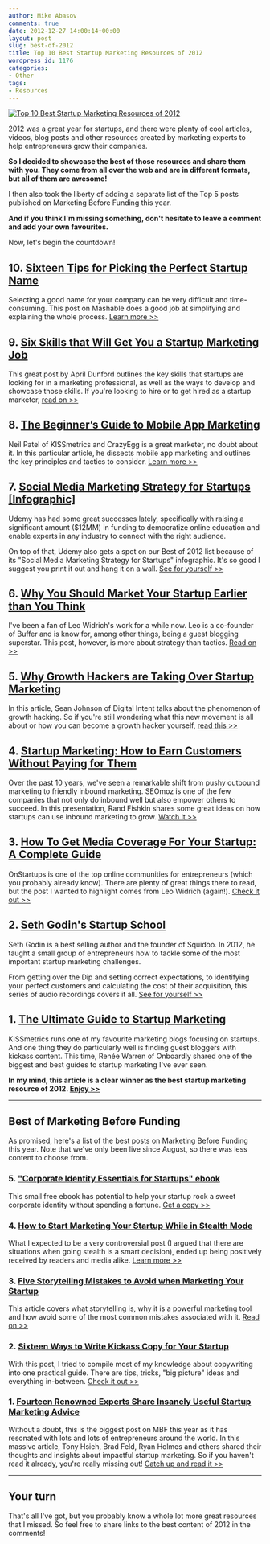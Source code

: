 ```yaml
---
author: Mike Abasov
comments: true
date: 2012-12-27 14:00:14+00:00
layout: post
slug: best-of-2012
title: Top 10 Best Startup Marketing Resources of 2012
wordpress_id: 1176
categories:
- Other
tags:
- Resources
---
```


[![Top 10 Best Startup Marketing Resources of 2012](/wp-content/uploads/2012/12/bestof2012-590x390.png)](/2012/12/27/best-of-2012/)

2012 was a great year for startups, and there were plenty of cool articles, videos, blog posts and other resources created by marketing experts to help entrepreneurs grow their companies.

**So I decided to showcase the best of those resources and share them with you. They come from all over the web and are in different formats, but all of them are awesome!**

I then also took the liberty of adding a separate list of the Top 5 posts published on Marketing Before Funding this year.

**And if you think I'm missing something, don't hesitate to leave a comment and add your own favourites.**

Now, let's begin the countdown!

<!-- more -->



## 10. [Sixteen Tips for Picking the Perfect Startup Name](http://mashable.com/2012/10/04/startup-naming/)


Selecting a good name for your company can be very difficult and time-consuming. This post on Mashable does a good job at simplifying and explaining the whole process. [Learn more >>](http://mashable.com/2012/10/04/startup-naming/)



## 9. [Six Skills that Will Get You a Startup Marketing Job](http://www.rocketwatcher.com/blog/2012/04/startup-marketing-job.html)


This great post by April Dunford outlines the key skills that startups are looking for in a marketing professional, as well as the ways to develop and showcase those skills. If you're looking to hire or to get hired as a startup marketer, [read on >>](http://www.rocketwatcher.com/blog/2012/04/startup-marketing-job.html)


## 8. [The Beginner’s Guide to Mobile App Marketing](http://www.quicksprout.com/2012/05/10/the-beginners-guide-to-mobile-app-marketing/)


Neil Patel of KISSmetrics and CrazyEgg is a great marketer, no doubt about it. In this particular article, he dissects mobile app marketing and outlines the key principles and tactics to consider. [Learn more >>](http://www.quicksprout.com/2012/05/10/the-beginners-guide-to-mobile-app-marketing/)


## 7. [Social Media Marketing Strategy for Startups [Infographic]](http://www.udemy.com/blog/social-media-marketing-for-startups-infographic/)


Udemy has had some great successes lately, specifically with raising a significant amount ($12MM) in funding to democratize online education and enable experts in any industry to connect with the right audience.

On top of that, Udemy also gets a spot on our Best of 2012 list because of its "Social Media Marketing Strategy for Startups" infographic. It's so good I suggest you print it out and hang it on a wall. [See for yourself >>](http://www.udemy.com/blog/social-media-marketing-for-startups-infographic/)


## 6. [Why You Should Market Your Startup Earlier than You Think](http://leostartsup.com/2012/07/why-you-should-market-your-startup-earlier-than-you-think/)


I've been a fan of Leo Widrich's work for a while now. Leo is a co-founder of Buffer and is know for, among other things, being a guest blogging superstar. This post, however, is more about strategy than tactics. [Read on >>](http://leostartsup.com/2012/07/why-you-should-market-your-startup-earlier-than-you-think/)


## 5. [Why Growth Hackers are Taking Over Startup Marketing](http://technori.com/2012/10/2600-up-and-to-the-right-why-growth-hackers-are-taking-over-startup-marketing/)


In this article, Sean Johnson of Digital Intent talks about the phenomenon of growth hacking. So if you're still wondering what this new movement is all about or how you can become a growth hacker yourself, [read this >>](http://technori.com/2012/10/2600-up-and-to-the-right-why-growth-hackers-are-taking-over-startup-marketing/)


## 4. [Startup Marketing: How to Earn Customers Without Paying for Them](http://www.seomoz.org/blog/startup-marketing-how-to-earn-customers-without-paying-for-them)


Over the past 10 years, we've seen a remarkable shift from pushy outbound marketing to friendly inbound marketing. SEOmoz is one of the few companies that not only do inbound well but also empower others to succeed. In this presentation, Rand Fishkin shares some great ideas on how startups can use inbound marketing to grow. [Watch it >>](http://www.seomoz.org/blog/startup-marketing-how-to-earn-customers-without-paying-for-them)


## 3. [How To Get Media Coverage For Your Startup: A Complete Guide](http://onstartups.com/tabid/3339/bid/80121/How-To-Get-Media-Coverage-For-Your-Startup-A-Complete-Guide.aspx)


OnStartups is one of the top online communities for entrepreneurs (which you probably already know). There are plenty of great things there to read, but the post I wanted to highlight comes from Leo Widrich (again!). [Check it out >>](http://onstartups.com/tabid/3339/bid/80121/How-To-Get-Media-Coverage-For-Your-Startup-A-Complete-Guide.aspx)


## 2. [Seth Godin's Startup School](http://www.earwolf.com/show/startup-school/)


Seth Godin is a best selling author and the founder of Squidoo. In 2012, he taught a small group of entrepreneurs how to tackle some of the most important startup marketing challenges. 

From getting over the Dip and setting correct expectations, to identifying your perfect customers and calculating the cost of their acquisition, this series of audio recordings covers it all. [See for yourself >>](http://www.earwolf.com/show/startup-school/)


## 1. [The Ultimate Guide to Startup Marketing](http://blog.kissmetrics.com/ultimate-guide-startup-marketing/)


KISSmetrics runs one of my favourite marketing blogs focusing on startups. And one thing they do particularly well is finding guest bloggers with kickass content. This time, Renée Warren of Onboardly shared one of the biggest and best guides to startup marketing I've ever seen.

**In my mind, this article is a clear winner as the best startup marketing resource of 2012. [Enjoy >>](http://blog.kissmetrics.com/ultimate-guide-startup-marketing/)**



* * *





## Best of Marketing Before Funding


As promised, here's a list of the best posts on Marketing Before Funding this year. Note that we've only been live since August, so there was less content to choose from.


### 5. ["Corporate Identity Essentials for Startups" ebook](/2012/10/18/ebook/)


This small free ebook has potential to help your startup rock a sweet corporate identity without spending a fortune. [Get a copy >>](/2012/10/18/ebook/)


### 4. [How to Start Marketing Your Startup While in Stealth Mode](/2012/09/12/marketing-in-stealth-mode/)


What I expected to be a very controversial post (I argued that there are situations when going stealth is a smart decision), ended up being positively received by readers and media alike. [Learn more >>](/2012/09/12/marketing-in-stealth-mode/)


### 3. [Five Storytelling Mistakes to Avoid when Marketing Your Startup](/2012/08/28/startup-storytelling-mistakes/)


This article covers what storytelling is, why it is a powerful marketing tool and how avoid some of the most common mistakes associated with it. [Read on >>](/2012/08/28/startup-storytelling-mistakes/)


### 2. [Sixteen Ways to Write Kickass Copy for Your Startup](/2012/09/26/ways-to-improve-copywriting/)


With this post, I tried to compile most of my knowledge about copywriting into one practical guide. There are tips, tricks, "big picture" ideas and everything in-between. [Check it out >>](/2012/09/26/ways-to-improve-copywriting/)


### 1. [Fourteen Renowned Experts Share Insanely Useful Startup Marketing Advice](/2012/08/07/startup-marketing-priorities/)


Without a doubt, this is the biggest post on MBF this year as it has resonated with lots and lots of entrepreneurs around the world. In this massive article, Tony Hsieh, Brad Feld, Ryan Holmes and others shared their thoughts and insights about impactful startup marketing. So if you haven't read it already, you're really missing out! [Catch up and read it >>](/2012/08/07/startup-marketing-priorities/)



* * *





## Your turn


That's all I've got, but you probably know a whole lot more great resources that I missed. So feel free to share links to the best content of 2012 in the comments!

